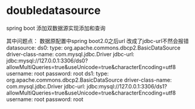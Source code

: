 # doubledatasource

spring boot 添加双数据源实现添加和查询

其中问题点： 数据原配置中spring boot2.0之后url 改成了jdbc-url不然会报错
datasource:
  ds0:
    type: org.apache.commons.dbcp2.BasicDataSource
    driver-class-name: com.mysql.jdbc.Driver
    jdbc-url: jdbc:mysql://127.0.0.1:3306/ds0?allowMultiQueries=true&useUnicode=true&characterEncoding=utf8
    username: root
    password: root
  ds1:
    type: org.apache.commons.dbcp2.BasicDataSource
    driver-class-name: com.mysql.jdbc.Driver
    jdbc-url: jdbc:mysql://127.0.0.1:3306/ds1?allowMultiQueries=true&useUnicode=true&characterEncoding=utf8
    username: root
    password: root
